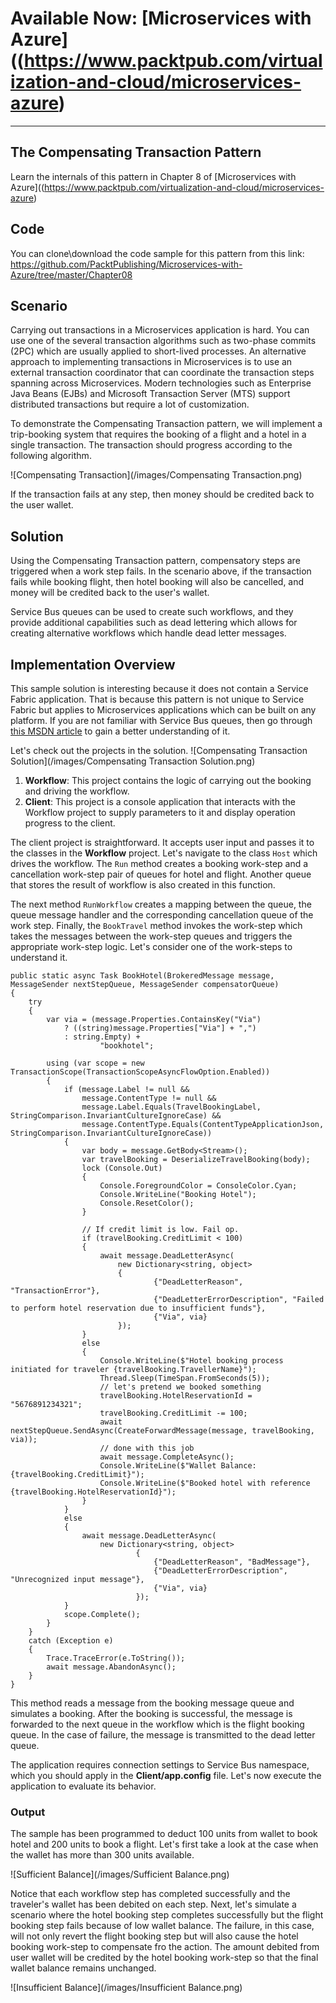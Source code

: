 # Available Now: [Microservices with Azure]((https://www.packtpub.com/virtualization-and-cloud/microservices-azure)
---

## The Compensating Transaction Pattern
Learn the internals of this pattern in Chapter 8 of [Microservices with Azure]((https://www.packtpub.com/virtualization-and-cloud/microservices-azure)

## Code
You can clone\download the code sample for this pattern from this link: https://github.com/PacktPublishing/Microservices-with-Azure/tree/master/Chapter08

## Scenario
Carrying out transactions in a Microservices application is hard. You can use one of the several transaction algorithms such as two-phase commits (2PC) which are usually applied to short-lived processes. An alternative approach to implementing transactions in Microservices is to use an external transaction coordinator that can coordinate the transaction steps spanning across Microservices. Modern technologies such as Enterprise Java Beans (EJBs) and Microsoft Transaction Server (MTS) support distributed transactions but require a lot of customization.

To demonstrate the Compensating Transaction pattern, we will implement a trip-booking system that requires the booking of a flight and a hotel in a single transaction. The transaction should progress according to the following algorithm.

![Compensating Transaction](/images/Compensating Transaction.png)

If the transaction fails at any step, then money should be credited back to the user wallet.

## Solution
Using the Compensating Transaction pattern, compensatory steps are triggered when a work step fails. In the scenario above, if the transaction fails while booking flight, then hotel booking will also be cancelled, and money will be credited back to the user's wallet.

Service Bus queues can be used to create such workflows, and they provide additional capabilities such as dead lettering which allows for creating alternative workflows which handle dead letter messages.

## Implementation Overview
This sample solution is interesting because it does not contain a Service Fabric application. That is because this pattern is not unique to Service Fabric but applies to Microservices applications which can be built on any platform. If you are not familiar with Service Bus queues, then go through [this MSDN article](https://docs.microsoft.com/en-us/azure/service-bus-messaging/service-bus-dotnet-get-started-with-queues) to gain a better understanding of it.

Let's check out the projects in the solution.
![Compensating Transaction Solution](/images/Compensating Transaction Solution.png)

1. **Workflow**: This project contains the logic of carrying out the booking and driving the workflow.
2. **Client**: This project is a console application that interacts with the Workflow project to supply parameters to it and display operation progress to the client.

The client project is straightforward. It accepts user input and passes it to the classes in the **Workflow** project. Let's navigate to the class `Host` which drives the workflow. The `Run` method creates a booking work-step and a cancellation work-step pair of queues for hotel and flight. Another queue that stores the result of workflow is also created in this function.

The next method `RunWorkflow` creates a mapping between the queue, the queue message handler and the corresponding cancellation queue of the work step. Finally, the `BookTravel` method invokes the work-step which takes the messages between the work-step queues and triggers the appropriate work-step logic. Let's consider one of the work-steps to understand it.

```
public static async Task BookHotel(BrokeredMessage message, MessageSender nextStepQueue, MessageSender compensatorQueue)
{
    try
    {
        var via = (message.Properties.ContainsKey("Via")
            ? ((string)message.Properties["Via"] + ",")
            : string.Empty) +
                    "bookhotel";

        using (var scope = new TransactionScope(TransactionScopeAsyncFlowOption.Enabled))
        {
            if (message.Label != null &&
                message.ContentType != null &&
                message.Label.Equals(TravelBookingLabel, StringComparison.InvariantCultureIgnoreCase) &&
                message.ContentType.Equals(ContentTypeApplicationJson, StringComparison.InvariantCultureIgnoreCase))
            {
                var body = message.GetBody<Stream>();
                var travelBooking = DeserializeTravelBooking(body);
                lock (Console.Out)
                {
                    Console.ForegroundColor = ConsoleColor.Cyan;
                    Console.WriteLine("Booking Hotel");
                    Console.ResetColor();
                }

                // If credit limit is low. Fail op.
                if (travelBooking.CreditLimit < 100)
                {
                    await message.DeadLetterAsync(
                        new Dictionary<string, object>
                        {
                                {"DeadLetterReason", "TransactionError"},
                                {"DeadLetterErrorDescription", "Failed to perform hotel reservation due to insufficient funds"},
                                {"Via", via}
                        });
                }
                else
                {
                    Console.WriteLine($"Hotel booking process initiated for traveler {travelBooking.TravellerName}");
                    Thread.Sleep(TimeSpan.FromSeconds(5));
                    // let's pretend we booked something
                    travelBooking.HotelReservationId = "5676891234321";
                    travelBooking.CreditLimit -= 100;
                    await nextStepQueue.SendAsync(CreateForwardMessage(message, travelBooking, via));
                    // done with this job
                    await message.CompleteAsync();
                    Console.WriteLine($"Wallet Balance: {travelBooking.CreditLimit}");
                    Console.WriteLine($"Booked hotel with reference {travelBooking.HotelReservationId}");
                }
            }
            else
            {
                await message.DeadLetterAsync(
                    new Dictionary<string, object>
                            {
                                {"DeadLetterReason", "BadMessage"},
                                {"DeadLetterErrorDescription", "Unrecognized input message"},
                                {"Via", via}
                            });
            }
            scope.Complete();
        }
    }
    catch (Exception e)
    {
        Trace.TraceError(e.ToString());
        await message.AbandonAsync();
    }
}
```
This method reads a message from the booking message queue and simulates a booking. After the booking is successful, the message is forwarded to the next queue in the workflow which is the flight booking queue. In the case of failure, the message is transmitted to the dead letter queue.

The application requires connection settings to Service Bus namespace, which you should apply in the **Client/app.config** file. Let's now execute the application to evaluate its behavior.

### Output
The sample has been programmed to deduct 100 units from wallet to book hotel and 200 units to book a flight. Let's first take a look at the case when the wallet has more than 300 units available.

![Sufficient Balance](/images/Sufficient Balance.png)

Notice that each workflow step has completed successfully and the traveler's wallet has been debited on each step. Next, let's simulate a scenario where the hotel booking step completes successfully but the flight booking step fails because of low wallet balance. The failure, in this case, will not only revert the flight booking step but will also cause the hotel booking work-step to compensate fro the action. The amount debited from user wallet will be credited by the hotel booking work-step so that the final wallet balance remains unchanged.

![Insufficient Balance](/images/Insufficient Balance.png)
